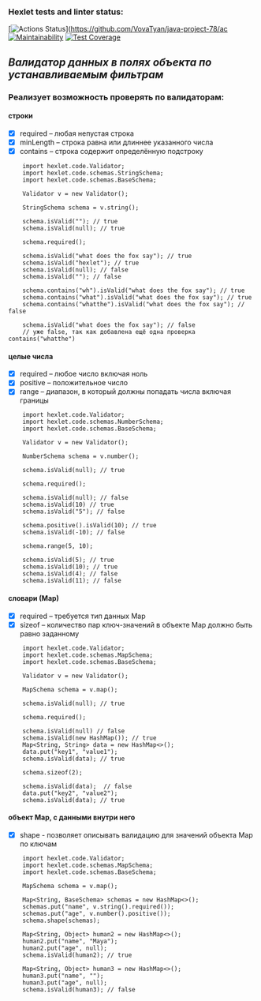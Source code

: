 ### Hexlet tests and linter status:
[![Actions Status](https://github.com/VovaTyan/java-project-78/workflows/hexlet-check/badge.svg)](https://github.com/VovaTyan/java-project-78/ac
[![Maintainability](https://api.codeclimate.com/v1/badges/75d0898d7a977e745c96/maintainability)](https://codeclimate.com/github/VovaTyan/java-project-78/maintainability)
[![Test Coverage](https://api.codeclimate.com/v1/badges/75d0898d7a977e745c96/test_coverage)](https://codeclimate.com/github/VovaTyan/java-project-78/test_coverage)
## *Валидатор данных в полях объекта по устанавливаемым фильтрам* ##
### Реализует возможность проверять по валидаторам: ###
#### строки ####

- [X] required – любая непустая строка
- [X] minLength – строка равна или длиннее указанного числа
- [X] contains – строка содержит определённую подстроку

```
    import hexlet.code.Validator;
    import hexlet.code.schemas.StringSchema;
    import hexlet.code.schemas.BaseSchema;

    Validator v = new Validator();

    StringSchema schema = v.string();

    schema.isValid(""); // true
    schema.isValid(null); // true

    schema.required();

    schema.isValid("what does the fox say"); // true
    schema.isValid("hexlet"); // true
    schema.isValid(null); // false
    schema.isValid(""); // false

    schema.contains("wh").isValid("what does the fox say"); // true
    schema.contains("what").isValid("what does the fox say"); // true
    schema.contains("whatthe").isValid("what does the fox say"); // false

    schema.isValid("what does the fox say"); // false
    // уже false, так как добавлена ещё одна проверка contains("whatthe")
```

#### целые числа ####

- [X] required – любое число включая ноль
- [X] positive – положительное число
- [X] range – диапазон, в который должны попадать числа включая границы

```
    import hexlet.code.Validator;
    import hexlet.code.schemas.NumberSchema;
    import hexlet.code.schemas.BaseSchema;

    Validator v = new Validator();

    NumberSchema schema = v.number();

    schema.isValid(null); // true

    schema.required();

    schema.isValid(null); // false
    schema.isValid(10) // true
    schema.isValid("5"); // false

    schema.positive().isValid(10); // true
    schema.isValid(-10); // false

    schema.range(5, 10);

    schema.isValid(5); // true
    schema.isValid(10); // true
    schema.isValid(4); // false
    schema.isValid(11); // false
```

#### словари (Мар) ####

- [X] required – требуется тип данных Map
- [X] sizeof – количество пар ключ-значений в объекте Map должно быть равно заданному

```
    import hexlet.code.Validator;
    import hexlet.code.schemas.MapSchema;
    import hexlet.code.schemas.BaseSchema;

    Validator v = new Validator();

    MapSchema schema = v.map();

    schema.isValid(null); // true

    schema.required();

    schema.isValid(null) // false
    schema.isValid(new HashMap()); // true
    Map<String, String> data = new HashMap<>();
    data.put("key1", "value1");
    schema.isValid(data); // true

    schema.sizeof(2);

    schema.isValid(data);  // false
    data.put("key2", "value2");
    schema.isValid(data); // true
```

#### объект Map, c данными внутри него ####

- [X] shape - позволяет описывать валидацию для значений объекта Map по ключам

```
    import hexlet.code.Validator;
    import hexlet.code.schemas.MapSchema;
    import hexlet.code.schemas.BaseSchema;

    MapSchema schema = v.map();

    Map<String, BaseSchema> schemas = new HashMap<>();
    schemas.put("name", v.string().required());
    schemas.put("age", v.number().positive());
    schema.shape(schemas);

    Map<String, Object> human2 = new HashMap<>();
    human2.put("name", "Maya");
    human2.put("age", null);
    schema.isValid(human2); // true

    Map<String, Object> human3 = new HashMap<>();
    human3.put("name", "");
    human3.put("age", null);
    schema.isValid(human3); // false
```

